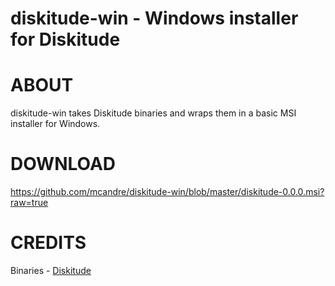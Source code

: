 # diskitude-win - Windows installer for Diskitude

# ABOUT

diskitude-win takes Diskitude binaries and wraps them in a basic MSI installer for Windows.

# DOWNLOAD

https://github.com/mcandre/diskitude-win/blob/master/diskitude-0.0.0.msi?raw=true

# CREDITS

Binaries - [Diskitude](http://madebyevan.com/diskitude/)
